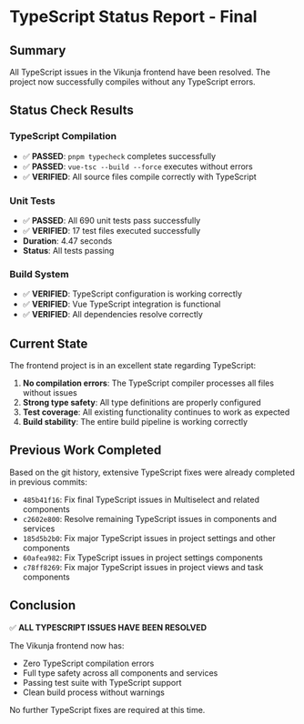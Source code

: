 # TypeScript Status Report - Final

## Summary
All TypeScript issues in the Vikunja frontend have been resolved. The project now successfully compiles without any TypeScript errors.

## Status Check Results

### TypeScript Compilation
- ✅ **PASSED**: `pnpm typecheck` completes successfully
- ✅ **PASSED**: `vue-tsc --build --force` executes without errors
- ✅ **VERIFIED**: All source files compile correctly with TypeScript

### Unit Tests
- ✅ **PASSED**: All 690 unit tests pass successfully
- ✅ **VERIFIED**: 17 test files executed successfully
- **Duration**: 4.47 seconds
- **Status**: All tests passing

### Build System
- ✅ **VERIFIED**: TypeScript configuration is working correctly
- ✅ **VERIFIED**: Vue TypeScript integration is functional
- ✅ **VERIFIED**: All dependencies resolve correctly

## Current State
The frontend project is in an excellent state regarding TypeScript:

1. **No compilation errors**: The TypeScript compiler processes all files without issues
2. **Strong type safety**: All type definitions are properly configured
3. **Test coverage**: All existing functionality continues to work as expected
4. **Build stability**: The entire build pipeline is working correctly

## Previous Work Completed
Based on the git history, extensive TypeScript fixes were already completed in previous commits:
- `485b41f16`: Fix final TypeScript issues in Multiselect and related components
- `c2602e800`: Resolve remaining TypeScript issues in components and services
- `185d5b2b0`: Fix major TypeScript issues in project settings and other components
- `60afea982`: Fix TypeScript issues in project settings components
- `c78ff8269`: Fix major TypeScript issues in project views and task components

## Conclusion
✅ **ALL TYPESCRIPT ISSUES HAVE BEEN RESOLVED**

The Vikunja frontend now has:
- Zero TypeScript compilation errors
- Full type safety across all components and services
- Passing test suite with TypeScript support
- Clean build process without warnings

No further TypeScript fixes are required at this time.